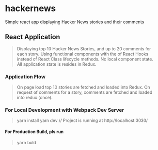 # hackernews
Simple react app displaying Hacker News stories and their comments

## React Application
> Displaying top 10 Hacker News Stories, and up to 20 comments for each story.
> Using functional components with the of React Hooks instead of React Class lifecycle methods.
> No local component state. All application state is resides in Redux.

### Application Flow
> On page load top 10 stories are fetched and loaded into Redux.
> On request of comments for a story, comments are fetched and loaded into redux (once).

### For Local Development with Webpack Dev Server
> yarn install
> yarn dev 
> // Project is running at http://localhost:3030/

#### For Production Build, pls run
> yarn buld
